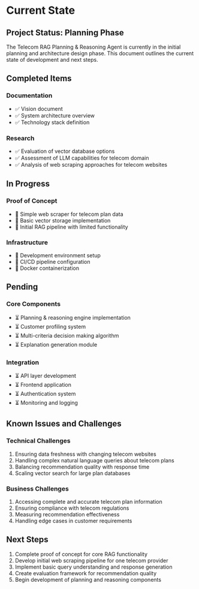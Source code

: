 # Current State

## Project Status: Planning Phase

The Telecom RAG Planning & Reasoning Agent is currently in the initial planning and architecture design phase. This document outlines the current state of development and next steps.

## Completed Items

### Documentation
- ✅ Vision document
- ✅ System architecture overview
- ✅ Technology stack definition

### Research
- ✅ Evaluation of vector database options
- ✅ Assessment of LLM capabilities for telecom domain
- ✅ Analysis of web scraping approaches for telecom websites

## In Progress

### Proof of Concept
- 🔄 Simple web scraper for telecom plan data
- 🔄 Basic vector storage implementation
- 🔄 Initial RAG pipeline with limited functionality

### Infrastructure
- 🔄 Development environment setup
- 🔄 CI/CD pipeline configuration
- 🔄 Docker containerization

## Pending

### Core Components
- ⏳ Planning & reasoning engine implementation
- ⏳ Customer profiling system
- ⏳ Multi-criteria decision making algorithm
- ⏳ Explanation generation module

### Integration
- ⏳ API layer development
- ⏳ Frontend application
- ⏳ Authentication system
- ⏳ Monitoring and logging

## Known Issues and Challenges

### Technical Challenges
1. Ensuring data freshness with changing telecom websites
2. Handling complex natural language queries about telecom plans
3. Balancing recommendation quality with response time
4. Scaling vector search for large plan databases

### Business Challenges
1. Accessing complete and accurate telecom plan information
2. Ensuring compliance with telecom regulations
3. Measuring recommendation effectiveness
4. Handling edge cases in customer requirements

## Next Steps

1. Complete proof of concept for core RAG functionality
2. Develop initial web scraping pipeline for one telecom provider
3. Implement basic query understanding and response generation
4. Create evaluation framework for recommendation quality
5. Begin development of planning and reasoning components